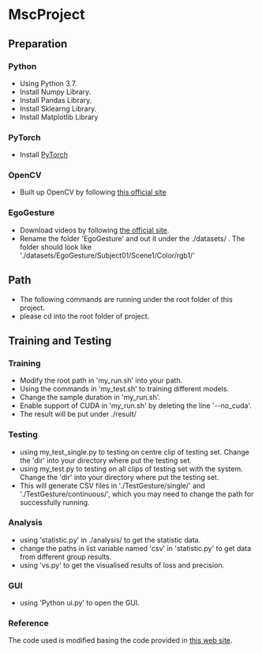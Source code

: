 # MscProject

## Preparation
### Python
* Using Python 3.7.
* Install Numpy Library.
* Install Pandas Library.
* Install Sklearng Library.
* Install Matplotlib Library
  
### PyTorch
* Install [PyTorch](http://pytorch.org/)

### OpenCV
* Built up OpenCV by following [this official site](https://docs.opencv.org/4.4.0/da/df6/tutorial_py_table_of_contents_setup.html)

### EgoGesture
* Download videos by following [the official site](http://www.nlpr.ia.ac.cn/iva/yfzhang/datasets/egogesture.html).
* Rename the folder 'EgoGesture' and out it under the ./datasets/ . The folder should look like './datasets/EgoGesture/Subject01/Scene1/Color/rgb1/'

## Path
* The following commands are running under the root folder of this project.
* please cd into the root folder of project.

## Training and Testing
### Training
* Modify the root path in 'my_run.sh' into your path.
* Using the commands in 'my_test.sh' to training different models.
* Change the sample duration in 'my_run.sh'.
* Enable support of CUDA in 'my_run.sh' by deleting the line '--no_cuda'.
* The result will be put under ./result/

### Testing
* using my_test_single.py to testing on centre clip of testing set. Change the 'dir' into your directory where put the testing set.
* using my_test.py to testing on all clips of testing set with the system. Change the 'dir' into your directory where put the testing set.
* This will generate CSV files in './TestGesture/single/' and './TestGesture/continuous/', which you may need to change the path for successfully running.
### Analysis
* using 'statistic.py' in ./analysis/ to get the statistic data.
* change the paths in list variable named 'csv' in 'statistic.py' to get data from different group results.
* using 'vs.py' to get the visualised results of loss and precision.

### GUI
* using 'Python ui.py' to open the GUI.
  
### Reference 
The code used is modified basing the code provided in [this web site](https://github.com/ahmetgunduz/Real-time-GesRec).